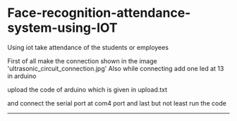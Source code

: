 # Face-recognition-attendance-system-using-IOT
Using iot take attendance of the students or employees



First of all make the connection shown in the image 'ultrasonic_circuit_connection.jpg'
Also while connecting add one led at 13 in arduino

upload the code of arduino which is given in upload.txt

and connect the serial port at com4 port 
and last but not least run the code

________________________________________________________________________________________________
